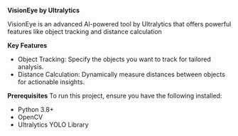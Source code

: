 **VisionEye by Ultralytics**

VisionEye is an advanced AI-powered tool by Ultralytics that offers powerful features like object tracking and distance calculation

**Key Features**
- Object Tracking: Specify the objects you want to track for tailored analysis.
- Distance Calculation: Dynamically measure distances between objects for actionable insights.


**Prerequisites**
To run this project, ensure you have the following installed:
- Python 3.8+
- OpenCV
- Ultralytics YOLO Library
